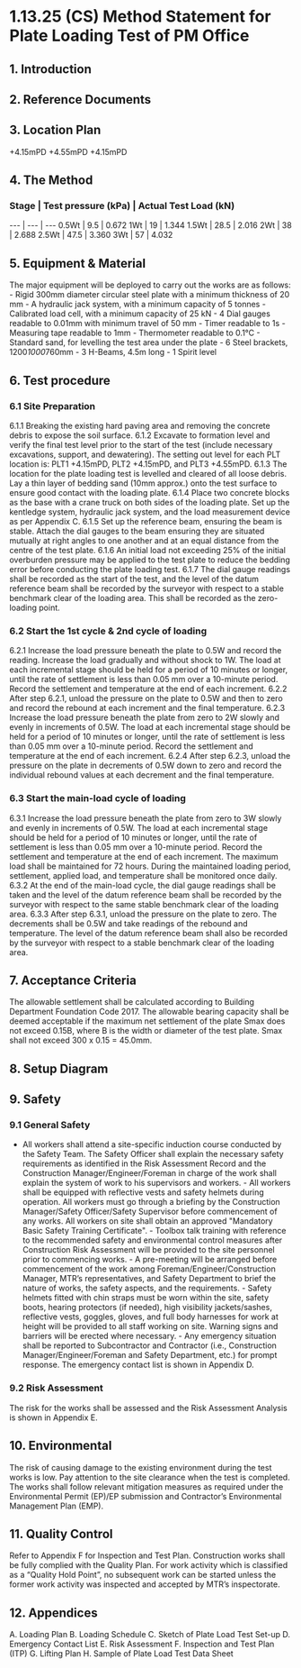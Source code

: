 # 1.13.25 (CS) Method Statement for Plate Loading Test of PM Office
## 1. **Introduction**

## 2. **Reference Documents**

## 3. **Location Plan**
+4.15mPD +4.55mPD +4.15mPD
## 4. **The Method**
### Stage | Test pressure (kPa) | Actual Test Load (kN)
--- | --- | --- 0.5Wt | 9.5 | 0.672 1Wt | 19 | 1.344 1.5Wt | 28.5 | 2.016 2Wt | 38 | 2.688 2.5Wt | 47.5 | 3.360 3Wt | 57 | 4.032
## 5. **Equipment & Material**
The major equipment will be deployed to carry out the works are as follows: - Rigid 300mm diameter circular steel plate with a minimum thickness of 20 mm - A hydraulic jack system, with a minimum capacity of 5 tonnes - Calibrated load cell, with a minimum capacity of 25 kN - 4 Dial gauges readable to 0.01mm with minimum travel of 50 mm - Timer readable to 1s - Measuring tape readable to 1mm - Thermometer readable to 0.1°C - Standard sand, for levelling the test area under the plate - 6 Steel brackets, 1200*1000*760mm - 3 H-Beams, 4.5m long - 1 Spirit level
## 6. **Test procedure**
### 6.1 Site Preparation
6.1.1 Breaking the existing hard paving area and removing the concrete debris to expose the soil surface. 6.1.2 Excavate to formation level and verify the final test level prior to the start of the test (include necessary excavations, support, and dewatering). The setting out level for each PLT location is: PLT1 +4.15mPD, PLT2 +4.15mPD, and PLT3 +4.55mPD. 6.1.3 The location for the plate loading test is levelled and cleared of all loose debris. Lay a thin layer of bedding sand (10mm approx.) onto the test surface to ensure good contact with the loading plate. 6.1.4 Place two concrete blocks as the base with a crane truck on both sides of the loading plate. Set up the kentledge system, hydraulic jack system, and the load measurement device as per Appendix C. 6.1.5 Set up the reference beam, ensuring the beam is stable. Attach the dial gauges to the beam ensuring they are situated mutually at right angles to one another and at an equal distance from the centre of the test plate. 6.1.6 An initial load not exceeding 25% of the initial overburden pressure may be applied to the test plate to reduce the bedding error before conducting the plate loading test. 6.1.7 The dial gauge readings shall be recorded as the start of the test, and the level of the datum reference beam shall be recorded by the surveyor with respect to a stable benchmark clear of the loading area. This shall be recorded as the zero-loading point.
### 6.2 Start the 1st cycle & 2nd cycle of loading
6.2.1 Increase the load pressure beneath the plate to 0.5W and record the reading. Increase the load gradually and without shock to 1W. The load at each incremental stage should be held for a period of 10 minutes or longer, until the rate of settlement is less than 0.05 mm over a 10-minute period. Record the settlement and temperature at the end of each increment. 6.2.2 After step 6.2.1, unload the pressure on the plate to 0.5W and then to zero and record the rebound at each increment and the final temperature. 6.2.3 Increase the load pressure beneath the plate from zero to 2W slowly and evenly in increments of 0.5W. The load at each incremental stage should be held for a period of 10 minutes or longer, until the rate of settlement is less than 0.05 mm over a 10-minute period. Record the settlement and temperature at the end of each increment. 6.2.4 After step 6.2.3, unload the pressure on the plate in decrements of 0.5W down to zero and record the individual rebound values at each decrement and the final temperature.
### 6.3 Start the main-load cycle of loading
6.3.1 Increase the load pressure beneath the plate from zero to 3W slowly and evenly in increments of 0.5W. The load at each incremental stage should be held for a period of 10 minutes or longer, until the rate of settlement is less than 0.05 mm over a 10-minute period. Record the settlement and temperature at the end of each increment. The maximum load shall be maintained for 72 hours. During the maintained loading period, settlement, applied load, and temperature shall be monitored once daily. 6.3.2 At the end of the main-load cycle, the dial gauge readings shall be taken and the level of the datum reference beam shall be recorded by the surveyor with respect to the same stable benchmark clear of the loading area. 6.3.3 After step 6.3.1, unload the pressure on the plate to zero. The decrements shall be 0.5W and take readings of the rebound and temperature. The level of the datum reference beam shall also be recorded by the surveyor with respect to a stable benchmark clear of the loading area.
## 7. **Acceptance Criteria**
The allowable settlement shall be calculated according to Building Department Foundation Code 2017. The allowable bearing capacity shall be deemed acceptable if the maximum net settlement of the plate Smax does not exceed 0.15B, where B is the width or diameter of the test plate. Smax shall not exceed 300 x 0.15 = 45.0mm.
## 8. **Setup Diagram**

## 9. **Safety**
### 9.1 General Safety
- All workers shall attend a site-specific induction course conducted by the Safety Team. The Safety Officer shall explain the necessary safety requirements as identified in the Risk Assessment Record and the Construction Manager/Engineer/Foreman in charge of the work shall explain the system of work to his supervisors and workers. - All workers shall be equipped with reflective vests and safety helmets during operation. All workers must go through a briefing by the Construction Manager/Safety Officer/Safety Supervisor before commencement of any works. All workers on site shall obtain an approved "Mandatory Basic Safety Training Certificate". - Toolbox talk training with reference to the recommended safety and environmental control measures after Construction Risk Assessment will be provided to the site personnel prior to commencing works. - A pre-meeting will be arranged before commencement of the work among Foreman/Engineer/Construction Manager, MTR’s representatives, and Safety Department to brief the nature of works, the safety aspects, and the requirements. - Safety helmets fitted with chin straps must be worn within the site, safety boots, hearing protectors (if needed), high visibility jackets/sashes, reflective vests, goggles, gloves, and full body harnesses for work at height will be provided to all staff working on site. Warning signs and barriers will be erected where necessary. - Any emergency situation shall be reported to Subcontractor and Contractor (i.e., Construction Manager/Engineer/Foreman and Safety Department, etc.) for prompt response. The emergency contact list is shown in Appendix D.
### 9.2 Risk Assessment
The risk for the works shall be assessed and the Risk Assessment Analysis is shown in Appendix E.
## 10. **Environmental**
The risk of causing damage to the existing environment during the test works is low. Pay attention to the site clearance when the test is completed. The works shall follow relevant mitigation measures as required under the Environmental Permit (EP)/EP submission and Contractor’s Environmental Management Plan (EMP).
## 11. **Quality Control**
Refer to Appendix F for Inspection and Test Plan. Construction works shall be fully complied with the Quality Plan. For work activity which is classified as a “Quality Hold Point”, no subsequent work can be started unless the former work activity was inspected and accepted by MTR’s inspectorate.
## 12. **Appendices**
A. Loading Plan B. Loading Schedule C. Sketch of Plate Load Test Set-up D. Emergency Contact List E. Risk Assessment F. Inspection and Test Plan (ITP) G. Lifting Plan H. Sample of Plate Load Test Data Sheet